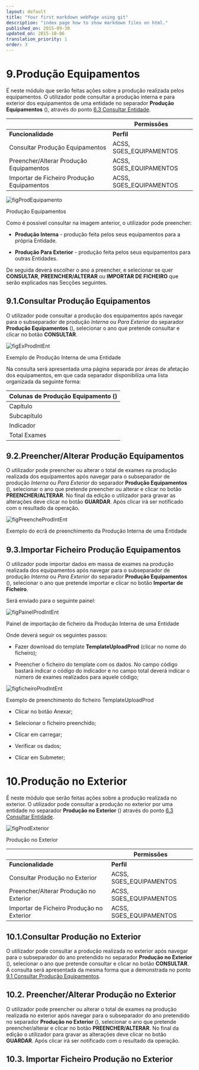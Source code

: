 ```yaml
---
layout: default
title: "Your first markdown webPage using git"
description: "index page how to show markdown files on html."
published_on: 2015-09-30
updated_on: 2015-10-06
translation_priority: 1
order: 3
---
```


# 9.Produção Equipamentos

É neste módulo que serão feitas ações sobre a produção realizada pelos equipamentos.
O utilizador pode consultar a produção interna e para exterior dos equipamentos de uma entidade no separador **Produção Equipamentos** ([](#figProdEquipamento)), através do ponto [6.3 Consultar Entidade](#consultar-entidade).

|  | Permissões               | 
|----|--------------------------------------------|
|**Funcionalidade** |**Perfil**|
| Consultar Produção Equipamentos | ACSS, SGES_EQUIPAMENTOS|
| Preencher/Alterar Produção Equipamentos | ACSS, SGES_EQUIPAMENTOS |
| Importar de Ficheiro Produção Equipamentos| ACSS, SGES_EQUIPAMENTOS |

<p id="consultaProdEquipamento"></p>

![figProdEquipamento](img/pages/9_0_1.jpg)

<p class="caption" id="figProdEquipamento">Produção Equipamentos</p>

Como é possivel consultar na imagem anterior, o utilizador pode preencher:

 - **Produção Interna** - produção feita pelos seus equipamentos para a própria Entidade.
 
 - **Produção Para Exterior** - produção feita pelos seus equipamentos para outras Entidades. 
 
 De seguida deverá escolher o ano a preencher, e selecionar se quer **CONSULTAR**, **PREENCHER/ALTERAR** ou **IMPORTAR DE FICHEIRO** que serão explicados nas Secções seguintes.

## 9.1.Consultar Produção Equipamentos

O utilizador pode consultar a produção dos equipamentos após navegar para o subseparador de produção *Interna* ou *Para Exterior* do separador **Produção Equipamentos** ([](#figProdEquipamento)), selecionar o ano que pretende consultar e clicar no botão **CONSULTAR**.

![figExProdIntEnt](img/pages/9_1_1.jpg)

<p class="caption" id="figExProdIntEnt"> Exemplo de Produção Interna de uma Entidade</p>

Na consulta será apresentada uma página separada por áreas de afetação dos equipamentos, em que cada separador disponibiliza uma lista organizada da seguinte forma:

| Colunas de Produção Equipamento ([](#figExProdIntEnt))  | 
|------------------------------------------------------|
| Capítulo                                             |
| Subcapítulo                                          |
| Indicador                                            |
| Total Exames                                         |

<p id="alteraProdEquipamento"></p>

## 9.2.Preencher/Alterar Produção Equipamentos

O utilizador pode preencher ou alterar o total de exames na produção realizada dos equipamentos após navegar para o subseparador de produção *Interna* ou *Para Exterior* do separador **Produção Equipamentos** ([](#figProdEquipamento)), selecionar o ano que pretende preencher ou alterar e clicar no botão **PREENCHER/ALTERAR**.
No final da edição o utilizador para gravar as alterações deve clicar no botão **GUARDAR**. Após clicar irá ser notificado com o resultado da operação.

![figPreencheProdIntEnt](img/pages/9_2_1.jpg)

<p class="caption" id="figPreencheProdIntEnt"> Exemplo do ecrã de preenchimento da Produção Interna de uma Entidade</p>

## 9.3.Importar Ficheiro Produção Equipamentos

O utilizador pode importar dados em massa de exames na produção realizada dos equipamentos após navegar para o subseparador de produção *Interna* ou *Para Exterior* do separador **Produção Equipamentos** ([](#figProdEquipamento)), selecionar o ano que pretende importar e clicar no botão **Importar de Ficheiro**.

Será enviado para o seguinte painel:

![figPainelProdIntEnt](img/pages/9_3_1.jpg)

<p class="caption" id="figPainelProdIntEnt"> Painel de importação de ficheiro da Produção Interna de uma Entidade</p>

Onde deverá seguir os seguintes passos:

   - Fazer download do template **TemplateUploadProd** (clicar no nome do ficheiro);

   - Preencher o ficheiro do template com os dados. No campo código bastará indicar o código do indicador e no campo total deverá indicar o número de exames realizados para aquele código;
   
   ![figficheiroProdIntEnt](img/pages/9_3_2.jpg)

<p class="caption" id="figficheiroProdIntEnt"> Exemplo de preenchimento do ficheiro TemplateUploadProd</p>

   - Clicar no botão Anexar;

   - Selecionar o ficheiro preenchido;

   - Clicar em carregar;

   - Verificar os dados;

   - Clicar em Submeter; 

# 10.Produção no Exterior

É neste módulo que serão feitas ações sobre a produção realizada no exterior.
O utilizador pode consultar a produção no exterior por uma entidade no separador **Produção no Exterior** ([](#figProdExterior)) através do ponto [6.3 Consultar Entidade](#consultar-entidade).

![figProdExterior](img/pages/10_0_1.jpg)

<p class="caption" id="figProdExterior"> Produção no Exterior</p>

<p id="consultarProducaoRealizadaExterior"></p>

|  | Permissões               | 
|----|--------------------------------------------|
|**Funcionalidade** |**Perfil**|
| Consultar Produção no Exterior | ACSS, SGES_EQUIPAMENTOS|
| Preencher/Alterar Produção no Exterior | ACSS, SGES_EQUIPAMENTOS |
| Importar de Ficheiro Produção no Exterior| ACSS, SGES_EQUIPAMENTOS |

## 10.1.Consultar Produção no Exterior

O utilizador pode consultar a produção realizada no exterior após navegar para o subseparador do ano pretendido no separador **Produção no Exterior** ([](#figProdExterior)), selecionar o ano que pretende consultar e clicar no botão **CONSULTAR**.
A consulta será apresentada da mesma forma que a demonstrada no ponto [9.1 Consultar Produção Equipamentos](#consultar-producao-equipamentos).

<p id="alterarProducaoRealizadaExterior"></p>

## 10.2. Preencher/Alterar Produção no Exterior

O utilizador pode preencher ou alterar o total de exames na produção realizada no exterior após navegar para o subseparador do ano pretendido no separador **Produção no Exterior** ([](#figProdExterior)), selecionar o ano que pretende preencher/alterar e clicar no botão **PREENCHER/ALTERAR**.
No final da edição o utilizador para gravar as alterações deve clicar no botão **GUARDAR**. Após clicar irá ser notificado com o resultado da operação.

## 10.3. Importar Ficheiro Produção no Exterior 
